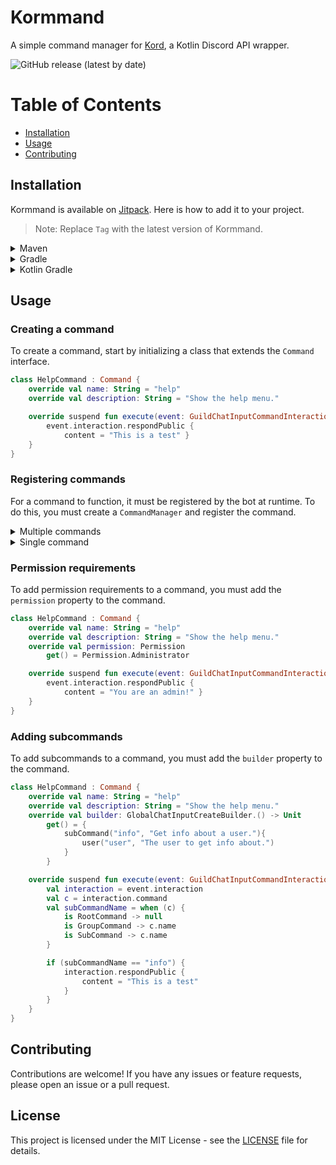 # Kormmand
A simple command manager for [Kord](https://github.com/kordlib/kord), a Kotlin Discord API wrapper.
    
![GitHub release (latest by date)](https://img.shields.io/github/v/release/Azuyamat/Kormmand?style=for-the-badge)

# Table of Contents
- [Installation](#installation)
- [Usage](#usage)
- [Contributing](#contributing)

## Installation
Kormmand is available on [Jitpack](https://jitpack.io). Here is how to add it to your project.

> Note: Replace `Tag` with the latest version of Kormmand.

<details>
  <summary>Maven</summary>

#### Repository 
```xml
<repository>
    <id>jitpack.io</id>
    <url>https://jitpack.io</url>
</repository>
```

#### Dependency
```xml
<dependency>
    <groupId>com.github.Azuyamat</groupId>
    <artifactId>Kormmand</artifactId>
    <version>Tag</version>
</dependency>
```
</details>

<details>
  <summary>Gradle</summary>

#### Repository
```groovy
repositories {
    mavenCentral()
    maven { url 'https://jitpack.io' }
}
```

#### Dependency
```groovy
dependencies {
        implementation 'com.github.Azuyamat:Kormmand:Tag'
}
```
</details>

<details>
  <summary>Kotlin Gradle</summary>

#### Repository
```groovy
repositories {
    mavenCentral()
    maven("https://jitpack.io")
}
```

#### Dependency
```groovy
dependencies {
    implementation("com.github.Azuyamat:Kormmand:Tag")
}
```
</details>

## Usage

### Creating a command

To create a command, start by initializing a class that extends the `Command` interface.
```kotlin
class HelpCommand : Command {
    override val name: String = "help"
    override val description: String = "Show the help menu."

    override suspend fun execute(event: GuildChatInputCommandInteractionCreateEvent) {
        event.interaction.respondPublic {
            content = "This is a test" }
    }
}
```

### Registering commands

For a command to function, it must be registered by the bot at runtime. To do this, you must create a `CommandManager` and register the command.

<details>
  <summary>Multiple commands</summary>

```kotlin
val commandManager = CommandManager()

commandManager.registerCommands(
    listOf(
        HelpCommand()
    )
)
```
</details>

<details>
  <summary>Single command</summary>

```kotlin
import jdk.internal.joptsimple.HelpFormatter

val commandManager = CommandManager()

commandManager.registerCommand(HelpCommand())
```
</details>

### Permission requirements

To add permission requirements to a command, you must add the `permission` property to the command.

```kotlin
class HelpCommand : Command {
    override val name: String = "help"
    override val description: String = "Show the help menu."
    override val permission: Permission
        get() = Permission.Administrator

    override suspend fun execute(event: GuildChatInputCommandInteractionCreateEvent) {
        event.interaction.respondPublic {
            content = "You are an admin!" }
    }
}
```

### Adding subcommands

To add subcommands to a command, you must add the `builder` property to the command.

```kotlin
class HelpCommand : Command {
    override val name: String = "help"
    override val description: String = "Show the help menu."
    override val builder: GlobalChatInputCreateBuilder.() -> Unit
        get() = {
            subCommand("info", "Get info about a user."){
                user("user", "The user to get info about.")
            }
        }

    override suspend fun execute(event: GuildChatInputCommandInteractionCreateEvent) {
        val interaction = event.interaction
        val c = interaction.command
        val subCommandName = when (c) {
            is RootCommand -> null
            is GroupCommand -> c.name
            is SubCommand -> c.name
        }

        if (subCommandName == "info") {
            interaction.respondPublic {
                content = "This is a test" 
            }
        }
    }
}
```

## Contributing

Contributions are welcome! If you have any issues or feature requests, please open an issue or a pull request.

## License

This project is licensed under the MIT License - see the [LICENSE](LICENSE) file for details.
